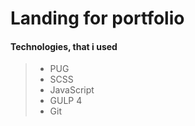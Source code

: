 # Landing for portfolio

#### Technologies, that i used
> - PUG
> - SCSS
> - JavaScript
> - GULP 4
> - Git
